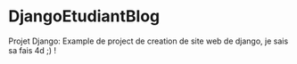 # DjangoEtudiantBlog
Projet Django: 
Example de project de creation de site web de django, je sais sa fais 4d ;) !
